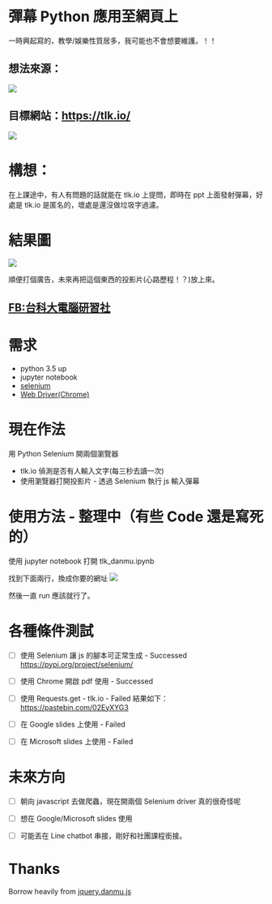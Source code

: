 # 彈幕 Python 應用至網頁上

一時興起寫的，教學/娛樂性質居多，我可能也不會想要維護。！！

## 想法來源：
![](https://i.imgur.com/KWdbCVB.png)

## 目標網站：https://tlk.io/
![](https://i.imgur.com/zKY9VFI.png)

# 構想：
在上課途中，有人有問題的話就能在 tlk.io 上提問，即時在 ppt 上面發射彈幕，好處是 tlk.io 是匿名的，壞處是還沒做垃圾字過濾。

# 結果圖

![](./img/demo.gif)


順便打個廣告，未來再把這個東西的投影片(心路歷程！？)放上來。


## [FB:台科大電腦研習社](https://www.facebook.com/ntustcc/)


# 需求
- python 3.5 up
- jupyter notebook
- [selenium](https://pypi.org/project/selenium/)
- [Web Driver(Chrome)](https://sites.google.com/a/chromium.org/chromedriver/downloads)

# 現在作法
用 Python Selenium 開兩個瀏覽器
- tlk.io 偵測是否有人輸入文字(每三秒去讀一次) 
- 使用瀏覽器打開投影片 - 透過 Selenium 執行 js 輸入彈幕

# 使用方法 - 整理中（有些 Code 還是寫死的）

使用 jupyter notebook 打開 tlk_danmu.ipynb

找到下面兩行，換成你要的網址
![](https://i.imgur.com/JUwje1J.png)

然後一直 run 應該就行了。







# 各種條件測試
- [ ] 使用 Selenium 讓 js 的腳本可正常生成 - Successed
    https://pypi.org/project/selenium/
- [ ] 使用 Chrome 開啟 pdf 使用 - Successed
- [ ] 使用 Requests.get - tlk.io - Failed
    結果如下：https://pastebin.com/02EyXYG3
- [ ] 在 Google slides 上使用 - Failed
- [ ] 在 Microsoft slides 上使用 - Failed


# 未來方向
- [ ] 朝向 javascript 去做爬蟲，現在開兩個 Selenium driver 真的很奇怪呢
- [ ] 想在 Google/Microsoft slides 使用 
- [ ] 可能丟在 Line chatbot 串接，剛好和社團課程銜接。



# Thanks
Borrow heavily from [jquery.danmu.js](https://github.com/chiruom/jquery.danmu.js)